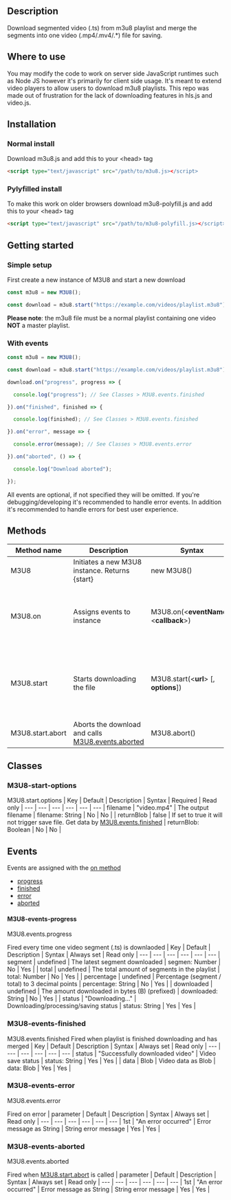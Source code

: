 ## Description
Download segmented video (.ts) from m3u8 playlist and merge the segments into one video (.mp4/.mv4/.\*) file for saving.
## Where to use
You may modify the code to work on server side JavaScript runtimes such as Node JS however it's primarily for client side usage. It's meant to extend video players to allow users to download m3u8 playlists. This repo was made out of frustration for the lack of downloading features in hls.js and video.js.
## Installation
### Normal install
Download m3u8.js and add this to your \<head\> tag
```html
<script type="text/javascript" src="/path/to/m3u8.js></script>
```
### Pylyfilled install
To make this work on older browsers download m3u8-polyfill.js and add this to your \<head\> tag
```html
<script type="text/javascript" src="/path/to/m3u8-polyfill.js></script>
```
## Getting started
### Simple setup
First create a new instance of M3U8 and start a new download
```js
const m3u8 = new M3U8();

const download = m3u8.start("https://example.com/videos/playlist.m3u8");
```
**Please note**: the m3u8 file must be a normal playlist containing one video __NOT__ a master playlist. 

### With events
```js
const m3u8 = new M3U8();

const download = m3u8.start("https://example.com/videos/playlist.m3u8");

download.on("progress", progress => {

  console.log("progress"); // See Classes > M3U8.events.finished

}).on("finished", finished => {

  console.log(finished); // See Classes > M3U8.events.finished

}).on("error", message => {

  console.error(message); // See Classes > M3U8.events.error

}).on("aborted", () => {

  console.log("Download aborted");

});
```
All events are optional, if not specified they will be omitted. If you're debugging/developing it's recommended to handle error events. In addition it's recommended to handle errors for best user experience.
## Methods
| Method name | Description | Syntax | Parameters |
--- | --- | --- | ---
| M3U8 | Initiates a new M3U8 instance. Returns {start} | new M3U8() |  No parameters are expected |
| M3U8.on | Assigns events to instance | M3U8.on(\<**eventName**\>, \<**callback**\>) | **eventName**: String of the event name. Required: yes. **callback**: Function to be called when event is fired. Required: yes. |
| M3U8.start | Starts downloading the file | M3U8.start(\<**url**\> [, **options**]) | **url**: URL to the location of the video playlist. Required: yes. **options**: See [M3U8.start.options](#m3u8-start-options) class. Required: no. |
| M3U8.start.abort | Aborts the download and calls [M3U8.events.aborted](#m3u8-events-aborted) | M3U8.abort() | No parameters are expected |
## Classes
### M3U8-start-options
M3U8.start.options
| Key | Default | Description | Syntax | Required | Read only |
--- | --- | --- | --- | --- | ---
| filename | "video.mp4" | The output filename | filename: String <filename> | No | No |
| returnBlob | false | If set to true it will not trigger save file. Get data by [M3U8.events.finished](#m3u8-events-finished) | returnBlob: Boolean | No | No |
## Events
Events are assigned with the [on method](#methods)
* [progress](#m3u8-events-progress)
* [finished](#m3u8-events-finished)
* [error](#m3u8-events-error)
* [aborted](#m3u8-events-aborted)
#### M3U8-events-progress
M3U8.events.progress

Fired every time one video segment (.ts) is downlaoded
| Key | Default | Description | Syntax | Always set | Read only |
--- | --- | --- | --- | --- | ---
| segment | undefined | The latest segment downloaded | segmen: Number | No | Yes |
| total | undefined | The total amount of segments in the playlist | total: Number | No | Yes |
| percentage | undefined | Percentage (segment / total) to 3 decimal points | percentage: String | No | Yes |
| downloaded | undefined | The amount downloaded in bytes (B) (prefixed) | downloaded: String | No | Yes |
| status | "Downloading..." | Downloading/processing/saving status | status: String | Yes | Yes |
### M3U8-events-finished
M3U8.events.finished
Fired when playlist is finished downloading and has merged
| Key | Default | Description | Syntax | Always set | Read only |
--- | --- | --- | --- | --- | ---
| status | "Successfully downloaded video" | Video save status | status: String | Yes | Yes |
| data | Blob | Video data as Blob | data: Blob | Yes | Yes |
### M3U8-events-error
M3U8.events.error

Fired on error
| parameter | Default | Description | Syntax | Always set | Read only |
--- | --- | --- | --- | --- | ---
| 1st | "An error occurred" | Error message as String | String error message | Yes | Yes |
### M3U8-events-aborted
M3U8.events.aborted
  
Fired when [M3U8.start.abort](#methods) is called
| parameter | Default | Description | Syntax | Always set | Read only |
--- | --- | --- | --- | --- | ---
| 1st | "An error occurred" | Error message as String | String error message | Yes | Yes |
